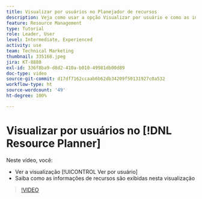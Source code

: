 ```yaml
---
title: Visualizar por usuários no Planejador de recursos
description: Veja como usar a opção Visualizar por usuário e como as informações dos recursos são exibidas nesta visualização.
feature: Resource Management
type: Tutorial
role: Leader, User
level: Intermediate, Experienced
activity: use
team: Technical Marketing
thumbnail: 335168.jpeg
jira: KT-8880
exl-id: 336f8ba9-d8d2-410a-b010-49981db00d89
doc-type: video
source-git-commit: d17df7162ccaab6b62db34209f50131927c0a532
workflow-type: ht
source-wordcount: '49'
ht-degree: 100%

---
```


# Visualizar por usuários no [!DNL Resource Planner]

Neste vídeo, você:

* Ver a visualização [!UICONTROL Ver por usuário]
* Saiba como as informações de recursos são exibidas nesta visualização


>[!VIDEO](https://video.tv.adobe.com/v/3443811/?quality=12&learn=on&enablevpops&captions=por_br)
